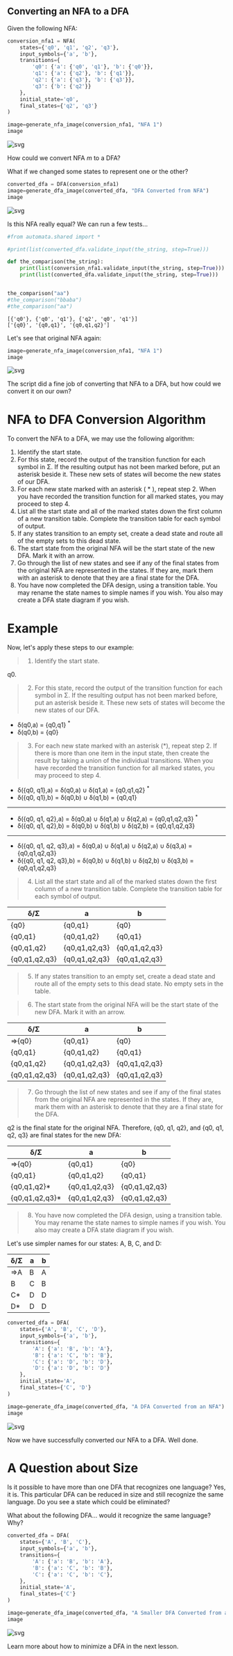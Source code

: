 ## Converting an NFA to a DFA

Given the following NFA:


```python
conversion_nfa1 = NFA(
    states={'q0', 'q1', 'q2', 'q3'},
    input_symbols={'a', 'b'},
    transitions={
        'q0': {'a': {'q0', 'q1'}, 'b': {'q0'}},
        'q1': {'a': {'q2'}, 'b': {'q1'}},
        'q2': {'a': {'q3'}, 'b': {'q3'}},
        'q3': {'b': {'q2'}}
    },
    initial_state='q0',
    final_states={'q2', 'q3'}
)

image=generate_nfa_image(conversion_nfa1, "NFA 1")
image
```

![svg](output_2_0.svg)



How could we convert NFA _m_ to a DFA?

What if we changed some states to represent one or the other?


```python
converted_dfa = DFA(conversion_nfa1)
image=generate_dfa_image(converted_dfa, "DFA Converted from NFA")
image
```




![svg](output_4_0.svg)



Is this NFA really equal?  We can run a few tests...


```python
#from automata.shared import *

#print(list(converted_dfa.validate_input(the_string, step=True)))

def the_comparison(the_string):    
    print(list(conversion_nfa1.validate_input(the_string, step=True)))
    print(list(converted_dfa.validate_input(the_string, step=True)))


the_comparison("aa")
#the_comparison("bbaba")
#the_comparison("aa")


```

    [{'q0'}, {'q0', 'q1'}, {'q2', 'q0', 'q1'}]
    ['{q0}', '{q0,q1}', '{q0,q1,q2}']


Let's see that original NFA again:


```python
image=generate_nfa_image(conversion_nfa1, "NFA 1")
image
```


![svg](output_8_0.svg)


The script did a fine job of converting that NFA to a DFA, but how could we convert it on our own?

# NFA to DFA Conversion Algorithm

To convert the NFA to a DFA, we may use the following algorithm:

1. Identify the start state.
2. For this state, record the output of the transition function for each symbol in Σ.  If the resulting output has not been marked before, put an asterisk beside it.  These new sets of states will become the new states of our DFA.
3. For each new state marked with an asterisk ( * ), repeat step 2.  When you have recorded the transition function for all marked states, you may proceed to step 4.
4. List all the start state and all of the marked states down the first column of a new transition table.  Complete the transition table for each symbol of output.
5. If any states transition to an empty set, create a dead state and route all of the empty sets to this dead state.
6. The start state from the original NFA will be the start state of the new DFA.  Mark it with an arrow.
7. Go through the list of new states and see if any of the final states from the original NFA are represented in the states.  If they are, mark them with an asterisk to denote that they are a final state for the DFA.
8. You have now completed the DFA design, using a transition table.  You may rename the state names to simple names if you wish. You also may create a DFA state diagram if you wish.

# Example

Now, let's apply these steps to our example:

>1. Identify the start state.

q0.

>2. For this state, record the output of the transition function for each symbol in Σ.  If the resulting output has not been marked before, put an asterisk beside it.  These new sets of states will become the new states of our DFA.

* δ(q0,a) = {q0,q1} <sup> * </sup>
* δ(q0,b) = {q0}

>3. For each new state marked with an asterisk (*), repeat step 2.  If there is more than one item in the input state, then create the result by taking a union of the individual transitions.  When you have recorded the transition function for all marked states, you may proceed to step 4.


* δ({q0, q1},a) = δ(q0,a) ∪ δ(q1,a) = {q0,q1,q2} <sup> * </sup>
* δ({q0, q1},b) = δ(q0,b) ∪ δ(q1,b) = {q0,q1}

---

* δ({q0, q1, q2},a) = δ(q0,a) ∪ δ(q1,a) ∪ δ(q2,a) =  {q0,q1,q2,q3} <sup> * </sup>
* δ({q0, q1, q2},b) = δ(q0,b) ∪ δ(q1,b) ∪ δ(q2,b) = {q0,q1,q2,q3}

---

* δ({q0, q1, q2, q3},a) = δ(q0,a) ∪ δ(q1,a) ∪ δ(q2,a) ∪ δ(q3,a) =  {q0,q1,q2,q3}
* δ({q0, q1, q2, q3},b) = δ(q0,b) ∪ δ(q1,b) ∪ δ(q2,b) ∪ δ(q3,b) = {q0,q1,q2,q3}

> 4. List all the start state and all of the marked states down the first column of a new transition table.  Complete the transition table for each symbol of output.

| δ/Σ           | a             | b             |
|---------------|---------------|---------------|
| {q0}          | {q0,q1}       | {q0}          |
| {q0,q1}       | {q0,q1,q2}    | {q0,q1}       |
| {q0,q1,q2}    | {q0,q1,q2,q3} | {q0,q1,q2,q3} |
| {q0,q1,q2,q3} | {q0,q1,q2,q3} | {q0,q1,q2,q3} |

>5. If any states transition to an empty set, create a dead state and route all of the empty sets to this dead state.
No empty sets in the table.

>6. The start state from the original NFA will be the start state of the new DFA.  Mark it with an arrow.

| δ/Σ           | a             | b             |
|---------------|---------------|---------------|
| ⇒{q0}         | {q0,q1}       | {q0}          |
| {q0,q1}       | {q0,q1,q2}    | {q0,q1}       |
| {q0,q1,q2}    | {q0,q1,q2,q3} | {q0,q1,q2,q3} |
| {q0,q1,q2,q3} | {q0,q1,q2,q3} | {q0,q1,q2,q3} |

>7. Go through the list of new states and see if any of the final states from the original NFA are represented in the states.  If they are, mark them with an asterisk to denote that they are a final state for the DFA.

q2 is the final state for the original NFA.  Therefore, {q0, q1, q2}, and {q0, q1, q2, q3} are final states for the new DFA:

| δ/Σ            | a             | b             |
|----------------|---------------|---------------|
| ⇒{q0}          | {q0,q1}       | {q0}          |
| {q0,q1}        | {q0,q1,q2}    | {q0,q1}       |
| {q0,q1,q2}*    | {q0,q1,q2,q3} | {q0,q1,q2,q3} |
| {q0,q1,q2,q3}* | {q0,q1,q2,q3} | {q0,q1,q2,q3} |

>8. You have now completed the DFA design, using a transition table.  You may rename the state names to simple names if you wish. You also may create a DFA state diagram if you wish.

Let's use simpler names for our states: A, B, C, and D:

| δ/Σ | a | b |
|-----|---|---|
| ⇒A  | B | A |
| B   | C | B |
| C*  | D | D |
| D*  | D | D |



```python
converted_dfa = DFA(
    states={'A', 'B', 'C', 'D'},
    input_symbols={'a', 'b'},
    transitions={
        'A': {'a': 'B', 'b': 'A'},
        'B': {'a': 'C', 'b': 'B'},
        'C': {'a': 'D', 'b': 'D'},
        'D': {'a': 'D', 'b': 'D'}
    },
    initial_state='A',
    final_states={'C', 'D'}
)

image=generate_dfa_image(converted_dfa, "A DFA Converted from an NFA")
image
```




![svg](output_10_0.svg)



Now we have successfully converted our NFA to a DFA.  Well done.

# A Question about Size
Is it possible to have more than one DFA that recognizes one language?  Yes, it is.  This particular DFA can be reduced in size and still recognize the same language.  Do you see a state which could be eliminated?

What about the following DFA... would it recognize the same language?  Why?


```python
converted_dfa = DFA(
    states={'A', 'B', 'C'},
    input_symbols={'a', 'b'},
    transitions={
        'A': {'a': 'B', 'b': 'A'},
        'B': {'a': 'C', 'b': 'B'},
        'C': {'a': 'C', 'b': 'C'},
    },
    initial_state='A',
    final_states={'C'}
)

image=generate_dfa_image(converted_dfa, "A Smaller DFA Converted from an NFA")
image
```




![svg](output_12_0.svg)



Learn more about how to minimize a DFA in the next lesson.
